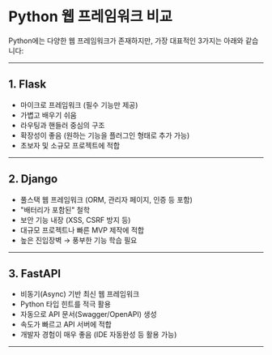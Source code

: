 # Python 웹 프레임워크 비교

Python에는 다양한 웹 프레임워크가 존재하지만, 가장 대표적인 3가지는 아래와 같습니다:

---

## 1. Flask

- 마이크로 프레임워크 (필수 기능만 제공)
- 가볍고 배우기 쉬움
- 라우팅과 핸들러 중심의 구조
- 확장성이 좋음 (원하는 기능을 플러그인 형태로 추가 가능)
- 초보자 및 소규모 프로젝트에 적합

---

## 2. Django

- 풀스택 웹 프레임워크 (ORM, 관리자 페이지, 인증 등 포함)
- "배터리가 포함된" 철학
- 보안 기능 내장 (XSS, CSRF 방지 등)
- 대규모 프로젝트나 빠른 MVP 제작에 적합
- 높은 진입장벽 → 풍부한 기능 학습 필요

---

## 3. FastAPI

- 비동기(Async) 기반 최신 웹 프레임워크
- Python 타입 힌트를 적극 활용
- 자동으로 API 문서(Swagger/OpenAPI) 생성
- 속도가 빠르고 API 서버에 적합
- 개발자 경험이 매우 좋음 (IDE 자동완성 등 활용 가능)

---
